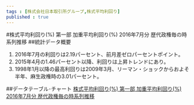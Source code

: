 ```yaml
--- 
tags : [株式会社日本取引所グループ,株式平均利回り] 
published : true
---
```

#株式平均利回り(%) 第一部 加重平均利回り(%) 2016年7月分 歴代政権毎の時系列推移
##統計データ概要
1. 2016年7月の利回りは2.19パーセント、前月差ゼロパーセントポイント。
1. 2015年4月の1.46パーセント以降、利回りは上昇トレンドにあり。
1. 1998年1月以降の最高利回りは2009年3月、リーマン・ショックからおよそ半年、麻生政権時の3.01パーセント。


##データテーブル･チャート
[株式平均利回り(%) 第一部 加重平均利回り(%) 2016年7月分 歴代政権毎の時系列推移](http://knowledgevault.saecanet.com/charts/am-consulting.co.jp-2016-08-05-20-07-55.html)